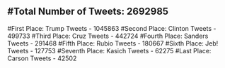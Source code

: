 #Total Number of Tweets: 2692985 
---
#First Place: Trump Tweets - 1045863
#Second Place: Clinton Tweets - 499733
#Third Place: Cruz Tweets - 442724
#Fourth Place: Sanders Tweets - 291468
#Fifth Place: Rubio Tweets - 180667
#Sixth Place: Jeb! Tweets - 127753
#Seventh Place: Kasich Tweets - 62275
#Last Place: Carson Tweets - 42502

